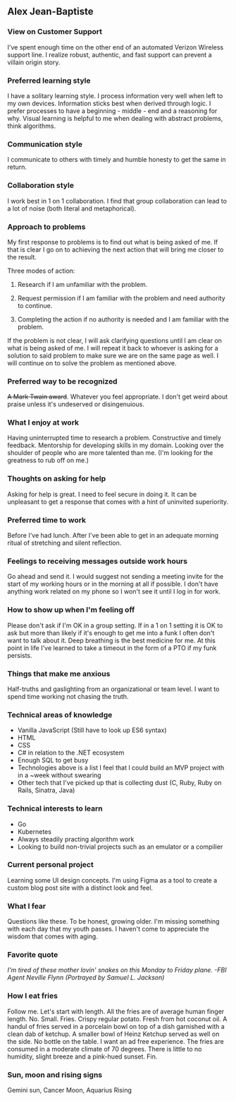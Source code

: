 ## Alex Jean-Baptiste

### View on Customer Support

I've spent enough time on the other end of an automated Verizon Wireless support line. I realize robust, authentic, and fast support can prevent a villain origin story.

### Preferred learning style

I have a solitary learning style. I process information very well when left to my own devices. Information sticks best when derived through logic. I prefer processes to have a beginning - middle - end and a reasoning for why. Visual learning is helpful to me when dealing with abstract problems, think algorithms.

### Communication style

I communicate to others with timely and humble honesty to get the same in return.

### Collaboration style

I work best in 1 on 1 collaboration. I find that group collaboration can lead to a lot of noise (both literal and metaphorical).

### Approach to problems

My first response to problems is to find out what is being asked of me. If that is clear I go on to achieving the next action that will bring me closer to the result.

Three modes of action:

1. Research if I am unfamiliar with the problem.

2. Request permission if I am familiar with the problem and need authority to continue.

3. Completing the action if no authority is needed and I am familiar with the problem.

If the problem is not clear, I will ask clarifying questions until I am clear on what is being asked of me. I will repeat it back to whoever is asking for a solution to said problem to make sure we are on the same page as well. I will continue on to solve the problem as mentioned above.

### Preferred way to be recognized

<s>A Mark Twain award</s>. Whatever you feel appropriate. I don't get weird about praise unless it's undeserved or disingenuious.

### What I enjoy at work

Having uninterrupted time to research a problem. Constructive and timely feedback. Mentorship for developing skills in my domain. Looking over the shoulder of people who are more talented than me. (I'm looking for the greatness to rub off on me.)

### Thoughts on asking for help

Asking for help is great. I need to feel secure in doing it. It can be unpleasant to get a response that comes with a hint of uninvited superiority.

### Preferred time to work

Before I've had lunch. After I've been able to get in an adequate morning ritual of stretching and silent reflection.

### Feelings to receiving messages outside work hours

Go ahead and send it. I would suggest not sending a meeting invite for the start of my working hours or in the morning at all if possible. I don't have anything work related on my phone so I won't see it until I log in for work.

### How to show up when I'm feeling off

Please don't ask if I'm OK in a group setting. If in a 1 on 1 setting it is OK to ask but more than likely if it's enough to get me into a funk I often don't want to talk about it. Deep breathing is the best medicine for me. At this point in life I've learned to take a timeout in the form of a PTO if my funk persists.

### Things that make me anxious

Half-truths and gaslighting from an organizational or team level. I want to spend time working not chasing the truth.

### Technical areas of knowledge

- Vanilla JavaScript (Still have to look up ES6 syntax)
- HTML
- CSS
- C# in relation to the .NET ecosystem
- Enough SQL to get busy
- Technologies above is a list I feel that I could build an MVP project with in a ~week without swearing
- Other tech that I've picked up that is collecting dust (C, Ruby, Ruby on Rails, Sinatra, Java)

### Technical interests to learn

- Go
- Kubernetes
- Always steadily practing algorithm work
- Looking to build non-trivial projects such as an emulator or a compilier

### Current personal project

Learning some UI design concepts. I'm using Figma as a tool to create a custom blog post site with a distinct look and feel.

### What I fear

Questions like these. To be honest, growing older. I'm missing something with each day that my youth passes. I haven't come to appreciate the wisdom that comes with aging.

### Favorite quote

_I'm tired of these mother lovin' snakes on this Monday to Friday plane. -FBI Agent Neville Flynn (Portrayed by Samuel L. Jackson)_

### How I eat fries

Follow me. Let's start with length. All the fries are of average human finger length. No. Small. Fries. Crispy regular potato. Fresh from hot coconut oil. A handul of fries served in a porcelain bowl on top of a dish garnished with a clean dab of ketchup. A smaller bowl of Heinz Ketchup served as well on the side. No bottle on the table. I want an ad free experience. The fries are consumed in a moderate climate of 70 degrees. There is little to no humidity, slight breeze and a pink-hued sunset. Fin.

### Sun, moon and rising signs

Gemini sun, Cancer Moon, Aquarius Rising
